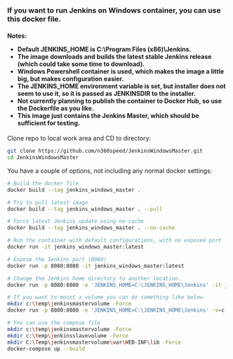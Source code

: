 <h3>
If you want to run Jenkins on Windows container, you can use
this docker file.
</h3>

<h4>
Notes:

* Default JENKINS_HOME is C:\Program Files (x86)\Jenkins.
* The image downloads and builds the latest stable Jenkins release
  (which could take some time to download).
* Windows Powershell container is used, which makes the image
  a little big, but makes configuration easier.
* The JENKINS_HOME environment variable is set, but installer
  does not seem to use it, so it is passed as JENKINSDIR to the
  installer.
* Not currently planning to publish the container to Docker Hub,
  so use the Dockerfile as you like.
* This image just contains the Jenkins Master, which should be
  sufficient for testing.
</h4>

Clone repo to local work area and CD to directory:
```sh
git clone https://github.com/n360speed/JenkinsWindowsMaster.git
cd JenkinsWindowsMaster
```

You have a couple of options, not including any normal docker settings:
```sh
# Build the docker file
docker build --tag jenkins_windows_master .

# Try to pull latest image
docker build --tag jenkins_windows_master . --pull

# Force latest Jenkins update using no-cache
docker build --tag jenkins_windows_master . --no-cache

# Run the container with default configurations, with no exposed port
docker run -it jenkins_windows_master:latest

# Expose the Jenkins port (8080)
docker run -p 8080:8080 -it jenkins_windows_master:latest

# Change the Jenkins home directory to another location.
docker run -p 8080:8080 -e 'JENKINS_HOME=C:\JENKINS_HOME\Jenkins' -it jenkins_windows_master:latest

# If you want to mount a volume you can do something like below.
mkdir c:\temp\jenkinsmastervolume -Force
docker run -p 8080:8080 -e 'JENKINS_HOME=C:\JENKINS_HOME\Jenkins' -v=c:/Temp/jenkinsmastervolume:C:/JENKINS_HOME/Jenkins -it jenkins_windows_master:latest

# You can use the compose file
mkdir c:\temp\jenkinsmastervolume -Force
mkdir c:\temp\jenkinsslavevolume -Force
mkdir C:\Temp\jenkinsmastervolume\war\WEB-INF\lib -Force
docker-compose up --build
```
